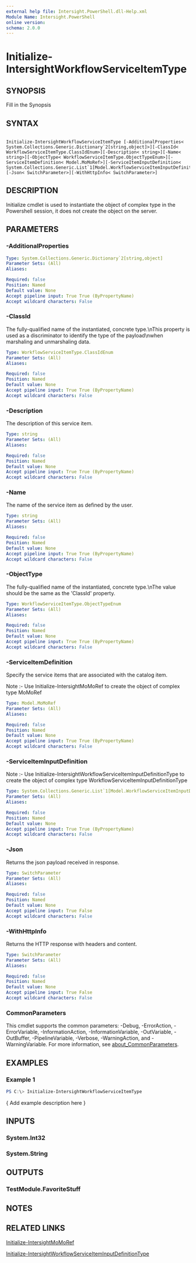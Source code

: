 ```yaml
---
external help file: Intersight.PowerShell.dll-Help.xml
Module Name: Intersight.PowerShell
online version:
schema: 2.0.0
---
```


# Initialize-IntersightWorkflowServiceItemType

## SYNOPSIS
Fill in the Synopsis

## SYNTAX

```

Initialize-IntersightWorkflowServiceItemType [-AdditionalProperties< System.Collections.Generic.Dictionary`2[string,object]>][-ClassId< WorkflowServiceItemType.ClassIdEnum>][-Description< string>][-Name< string>][-ObjectType< WorkflowServiceItemType.ObjectTypeEnum>][-ServiceItemDefinition< Model.MoMoRef>][-ServiceItemInputDefinition< System.Collections.Generic.List`1[Model.WorkflowServiceItemInputDefinitionType]>][-Json< SwitchParameter>][-WithHttpInfo< SwitchParameter>]

```

## DESCRIPTION

Initialize cmdlet is used to instantiate the object of complex type in the Powershell session, it does not create the object on the server.

## PARAMETERS

### -AdditionalProperties


```yaml
Type: System.Collections.Generic.Dictionary`2[string,object]
Parameter Sets: (All)
Aliases:

Required: false
Position: Named
Default value: None
Accept pipeline input: True True (ByPropertyName)
Accept wildcard characters: False
```

### -ClassId
The fully-qualified name of the instantiated, concrete type.\nThis property is used as a discriminator to identify the type of the payload\nwhen marshaling and unmarshaling data.

```yaml
Type: WorkflowServiceItemType.ClassIdEnum
Parameter Sets: (All)
Aliases:

Required: false
Position: Named
Default value: None
Accept pipeline input: True True (ByPropertyName)
Accept wildcard characters: False
```

### -Description
The description of this service item.

```yaml
Type: string
Parameter Sets: (All)
Aliases:

Required: false
Position: Named
Default value: None
Accept pipeline input: True True (ByPropertyName)
Accept wildcard characters: False
```

### -Name
The name of the service item as defined by the user.

```yaml
Type: string
Parameter Sets: (All)
Aliases:

Required: false
Position: Named
Default value: None
Accept pipeline input: True True (ByPropertyName)
Accept wildcard characters: False
```

### -ObjectType
The fully-qualified name of the instantiated, concrete type.\nThe value should be the same as the &apos;ClassId&apos; property.

```yaml
Type: WorkflowServiceItemType.ObjectTypeEnum
Parameter Sets: (All)
Aliases:

Required: false
Position: Named
Default value: None
Accept pipeline input: True True (ByPropertyName)
Accept wildcard characters: False
```

### -ServiceItemDefinition
Specify the service items that are associated with the catalog item.

Note :- Use Initialize-IntersightMoMoRef to create the object of complex type MoMoRef

```yaml
Type: Model.MoMoRef
Parameter Sets: (All)
Aliases:

Required: false
Position: Named
Default value: None
Accept pipeline input: True True (ByPropertyName)
Accept wildcard characters: False
```

### -ServiceItemInputDefinition


Note :- Use Initialize-IntersightWorkflowServiceItemInputDefinitionType to create the object of complex type WorkflowServiceItemInputDefinitionType

```yaml
Type: System.Collections.Generic.List`1[Model.WorkflowServiceItemInputDefinitionType]
Parameter Sets: (All)
Aliases:

Required: false
Position: Named
Default value: None
Accept pipeline input: True True (ByPropertyName)
Accept wildcard characters: False
```

### -Json
Returns the json payload received in response.

```yaml
Type: SwitchParameter
Parameter Sets: (All)
Aliases:

Required: false
Position: Named
Default value: None
Accept pipeline input: True False
Accept wildcard characters: False
```

### -WithHttpInfo
Returns the HTTP response with headers and content.

```yaml
Type: SwitchParameter
Parameter Sets: (All)
Aliases:

Required: false
Position: Named
Default value: None
Accept pipeline input: True False
Accept wildcard characters: False
```


### CommonParameters
This cmdlet supports the common parameters: -Debug, -ErrorAction, -ErrorVariable, -InformationAction, -InformationVariable, -OutVariable, -OutBuffer, -PipelineVariable, -Verbose, -WarningAction, and -WarningVariable. For more information, see [about_CommonParameters](http://go.microsoft.com/fwlink/?LinkID=113216).

## EXAMPLES

### Example 1
```powershell
PS C:\> Initialize-IntersightWorkflowServiceItemType
```

{ Add example description here }

## INPUTS

### System.Int32

### System.String

## OUTPUTS

### TestModule.FavoriteStuff

## NOTES

## RELATED LINKS

[Initialize-IntersightMoMoRef](./Initialize-IntersightMoMoRef.md)

[Initialize-IntersightWorkflowServiceItemInputDefinitionType](./Initialize-IntersightWorkflowServiceItemInputDefinitionType.md)
